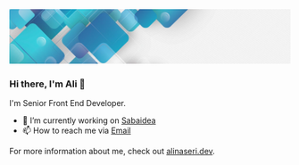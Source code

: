 <img src="https://github.com/alinaseri07/alinaseri07/blob/main/pictures/header.jpg?raw=true">

### Hi there, I'm Ali 👋

I'm Senior Front End Developer.

- 🔭  I’m currently working on [Sabaidea](https://www.sabaidea.com/en)
- 📫  How to reach me via [Email](mailto:hi@alinaseri.dev)

For more information about me, check out [alinaseri.dev](https://alinaseri.dev).
